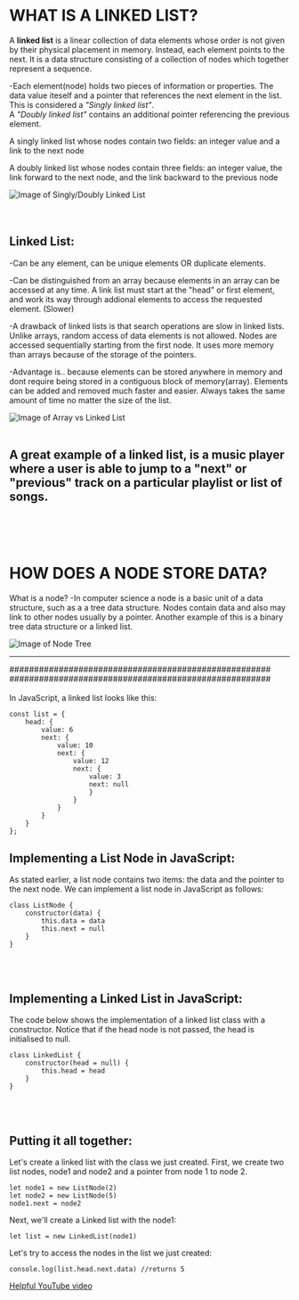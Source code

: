  
 WHAT IS A LINKED LIST?
 =====================
 A **linked list** is a linear collection of data elements whose order is not given by their physical placement in memory. Instead, each element points to the next. It is a data structure consisting of a collection of nodes which together represent a sequence.

 -Each element(node) holds two pieces of information or properties.  The data value iteself and a pointer that references the next element in the list.  This is considered a *"Singly linked list"*. <br> 
 A *"Doubly linked list"* contains an additional pointer referencing the previous element.

A singly linked list whose nodes contain two fields: an integer value and a link to the next node

A doubly linked list whose nodes contain three fields: an integer value, the link forward to the next node, and the link backward to the previous node

![Image of Singly/Doubly Linked List](https://miro.medium.com/max/615/1*iMYmkYDCSrXXdwpbqm-ekA.jpeg)
<br><br><br>

<h2>Linked List:</h2>
 -Can be any element, can be unique elements OR duplicate elements.

-Can be distinguished from an array because elements in an array can be accessed at any time.  A link list must start at the "head" or first element, and work its way through addional elements to access the requested element.  (Slower)

-A drawback of linked lists is that search operations are slow in linked lists. Unlike arrays, random access of data elements is not allowed. Nodes are accessed sequentially starting from the first node.
It uses more memory than arrays because of the storage of the pointers.

-Advantage is.. because elements can be stored anywhere in memory and dont require being stored in a contiguous block of memory(array).  Elements can be added and removed much faster and easier.  Always takes the same amount of time no matter the size of the list.

![Image of Array vs Linked List](https://i1.faceprep.in/Companies-1/difference-between-arrays-and-linked-list.png)
<br><br>
**<h2>A great example of a linked list, is a music player where a user is able to jump to a "next" or "previous" track on a particular playlist or list of songs.</h2>**
<br><br><br>

HOW DOES A NODE STORE DATA?
==========================
What is a node?
-In computer science a node is a basic unit of a data structure, such as a a tree data structure. Nodes contain data and also may link to other nodes usually by a pointer. Another example of this is a binary tree data structure or a linked list.


![Image of Node Tree](https://i.stack.imgur.com/5kJXf.gif)

---------------------------------------------------------------
#####################################################
#####################################################
<br><br>
In JavaScript, a linked list looks like this:

```
const list = {
    head: {
        value: 6
        next: {
            value: 10                                             
            next: {
                value: 12
                next: {
                    value: 3
                    next: null	
                    }
                }
            }
        }
    }
};
```



<h2>Implementing a List Node in JavaScript:</h2>
As stated earlier, a list node contains two items: the data and the pointer to the next node. We can implement a list node in JavaScript as follows:

```
class ListNode {
    constructor(data) {
        this.data = data
        this.next = null                
    }
}
```

<br><br>
<h2>Implementing a Linked List in JavaScript:</h2>
The code below shows the implementation of a linked list class with a constructor. Notice that if the head node is not passed, the head is initialised to null.

```
class LinkedList {
    constructor(head = null) {
        this.head = head
    }
}
```
<br>
<br>

<h2>Putting it all together:</h2>
Let's create a linked list with the class we just created. First, we create two list nodes, node1 and node2 and a pointer from node 1 to node 2.

```
let node1 = new ListNode(2)
let node2 = new ListNode(5)
node1.next = node2
```
Next, we'll create a Linked list with the node1:

```
let list = new LinkedList(node1)
```

Let's try to access the nodes in the list we just created:

```
console.log(list.head.next.data) //returns 5
```

[Helpful YouTube video](https://www.youtube.com/watch?v=ChWWEncl76Y)

